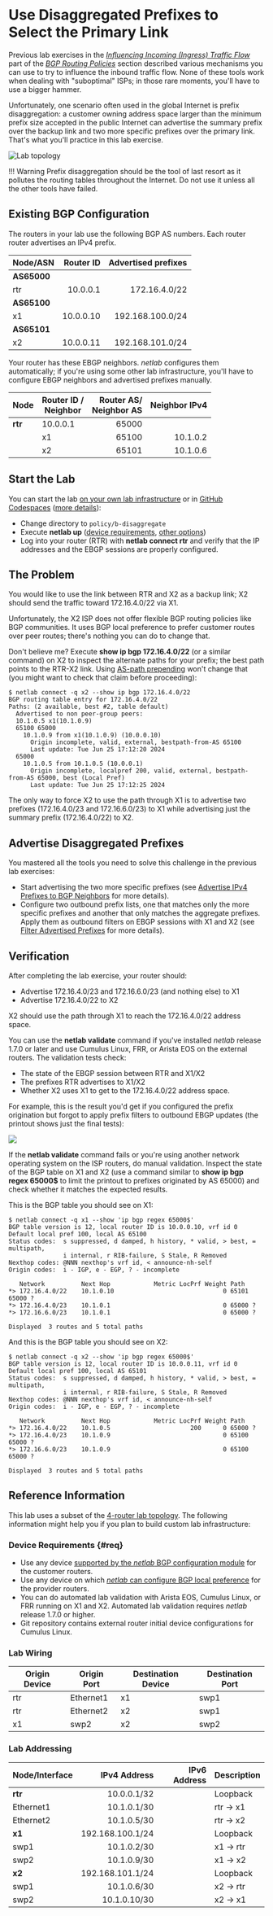 # Use Disaggregated Prefixes to Select the Primary Link

Previous lab exercises in the *[‌Influencing Incoming (Ingress) Traffic Flow](index.md#ingress)* part of the *[BGP Routing Policies](index.md)* section described various mechanisms you can use to try to influence the inbound traffic flow. None of these tools work when dealing with "suboptimal" ISPs; in those rare moments, you'll have to use a bigger hammer.

Unfortunately, one scenario often used in the global Internet is prefix disaggregation: a customer owning address space larger than the minimum prefix size accepted in the public Internet can advertise the summary prefix over the backup link and two more specific prefixes over the primary link. That's what you'll practice in this lab exercise.

![Lab topology](topology-disaggregate.png)

!!! Warning
    Prefix disaggregation should be the tool of last resort as it pollutes the routing tables throughout the Internet. Do not use it unless all the other tools have failed.

## Existing BGP Configuration

The routers in your lab use the following BGP AS numbers. Each router router advertises an IPv4 prefix.

| Node/ASN | Router ID | Advertised prefixes |
|----------|----------:|--------------------:|
| **AS65000** ||
| rtr | 10.0.0.1 | 172.16.4.0/22 |
| **AS65100** ||
| x1 | 10.0.0.10 | 192.168.100.0/24 |
| **AS65101** ||
| x2 | 10.0.0.11 | 192.168.101.0/24 |

Your router has these EBGP neighbors.  _netlab_ configures them automatically; if you're using some other lab infrastructure, you'll have to configure EBGP neighbors and advertised prefixes manually.

| Node | Router ID /<br />Neighbor | Router AS/<br />Neighbor AS | Neighbor IPv4 |
|------|---------------------------|----------------------------:|--------------:|
| **rtr** | 10.0.0.1 | 65000 |
| | x1 | 65100 | 10.1.0.2 |
| | x2 | 65101 | 10.1.0.6 |


## Start the Lab

You can start the lab [on your own lab infrastructure](../1-setup.md) or in [GitHub Codespaces](https://github.com/codespaces/new/bgplab/bgplab) ([more details](https://bgplabs.net/4-codespaces/)):

* Change directory to `policy/b-disaggregate`
* Execute **netlab up** ([device requirements](#req), [other options](../external/index.md))
* Log into your router (RTR) with **netlab connect rtr** and verify that the IP addresses and the EBGP sessions are properly configured.

## The Problem

You would like to use the link between RTR and X2 as a backup link; X2 should send the traffic toward 172.16.4.0/22 via X1. 

Unfortunately, the X2 ISP does not offer flexible BGP routing policies like BGP communities. It uses BGP local preference to prefer customer routes over peer routes; there's nothing you can do to change that.

Don't believe me? Execute **show ip bgp 172.16.4.0/22** (or a similar command) on X2 to inspect the alternate paths for your prefix; the best path points to the RTR-X2 link. Using [AS-path prepending](7-prepend.md) won't change that (you might want to check that claim before proceeding):

```
$ netlab connect -q x2 --show ip bgp 172.16.4.0/22
BGP routing table entry for 172.16.4.0/22
Paths: (2 available, best #2, table default)
  Advertised to non peer-group peers:
  10.1.0.5 x1(10.1.0.9)
  65100 65000
    10.1.0.9 from x1(10.1.0.9) (10.0.0.10)
      Origin incomplete, valid, external, bestpath-from-AS 65100
      Last update: Tue Jun 25 17:12:20 2024
  65000
    10.1.0.5 from 10.1.0.5 (10.0.0.1)
      Origin incomplete, localpref 200, valid, external, bestpath-from-AS 65000, best (Local Pref)
      Last update: Tue Jun 25 17:12:25 2024
```

The only way to force X2 to use the path through X1 is to advertise two prefixes (172.16.4.0/23 and 172.16.6.0/23) to X1 while advertising just the summary prefix (172.16.4.0/22) to X2.

## Advertise Disaggregated Prefixes

You mastered all the tools you need to solve this challenge in the previous lab exercises:

* Start advertising the two more specific prefixes (see [Advertise IPv4 Prefixes to BGP Neighbors](../basic/3-originate.md) for more details).
* Configure two outbound prefix lists, one that matches only the more specific prefixes and another that only matches the aggregate prefixes. Apply them as outbound filters on EBGP sessions with X1 and X2 (see [Filter Advertised Prefixes](3-prefix.md) for more details).

## Verification

After completing the lab exercise, your router should:

* Advertise 172.16.4.0/23 and 172.16.6.0/23 (and nothing else) to X1
* Advertise 172.16.4.0/22 to X2

X2 should use the path through X1 to reach the 172.16.4.0/22 address space.

You can use the **netlab validate** command if you've installed *netlab* release 1.7.0 or later and use Cumulus Linux, FRR, or Arista EOS on the external routers. The validation tests check:

* The state of the EBGP session between RTR and X1/X2
* The prefixes RTR advertises to X1/X2
* Whether X2 uses X1 to get to the 172.16.4.0/22 address space.

For example, this is the result you'd get if you configured the prefix origination but forgot to apply prefix filters to outbound EBGP updates (the printout shows just the final tests):

![](policy-disaggregate-validate.png)

If the **netlab validate** command fails or you're using another network operating system on the ISP routers, do manual validation. Inspect the state of the BGP table on X1 and X2 (use a command similar to **show ip bgp regex 65000$** to limit the printout to prefixes originated by AS 65000) and check whether it matches the expected results.

This is the BGP table you should see on X1:

```
$ netlab connect -q x1 --show 'ip bgp regex 65000$'
BGP table version is 12, local router ID is 10.0.0.10, vrf id 0
Default local pref 100, local AS 65100
Status codes:  s suppressed, d damped, h history, * valid, > best, = multipath,
               i internal, r RIB-failure, S Stale, R Removed
Nexthop codes: @NNN nexthop's vrf id, < announce-nh-self
Origin codes:  i - IGP, e - EGP, ? - incomplete

   Network          Next Hop            Metric LocPrf Weight Path
*> 172.16.4.0/22    10.1.0.10                              0 65101 65000 ?
*> 172.16.4.0/23    10.1.0.1                               0 65000 ?
*> 172.16.6.0/23    10.1.0.1                               0 65000 ?

Displayed  3 routes and 5 total paths
```

And this is the BGP table you should see on X2:

```
$ netlab connect -q x2 --show 'ip bgp regex 65000$'
BGP table version is 12, local router ID is 10.0.0.11, vrf id 0
Default local pref 100, local AS 65101
Status codes:  s suppressed, d damped, h history, * valid, > best, = multipath,
               i internal, r RIB-failure, S Stale, R Removed
Nexthop codes: @NNN nexthop's vrf id, < announce-nh-self
Origin codes:  i - IGP, e - EGP, ? - incomplete

   Network          Next Hop            Metric LocPrf Weight Path
*> 172.16.4.0/22    10.1.0.5                      200      0 65000 ?
*> 172.16.4.0/23    10.1.0.9                               0 65100 65000 ?
*> 172.16.6.0/23    10.1.0.9                               0 65100 65000 ?

Displayed  3 routes and 5 total paths
```

## Reference Information

This lab uses a subset of the [4-router lab topology](../external/4-router.md). The following information might help you if you plan to build custom lab infrastructure:

### Device Requirements {#req}

* Use any device [supported by the _netlab_ BGP configuration module](https://netlab.tools/platforms/#platform-routing-support) for the customer routers.
* Use any device on which [_netlab_ can configure BGP local preference](https://netlab.tools/plugins/bgp.policy/#platform-support) for the provider routers.
* You can do automated lab validation with Arista EOS, Cumulus Linux, or FRR running on X1 and X2. Automated lab validation requires _netlab_ release 1.7.0 or higher.
* Git repository contains external router initial device configurations for Cumulus Linux.

### Lab Wiring

| Origin Device | Origin Port | Destination Device | Destination Port |
|---------------|-------------|--------------------|------------------|
| rtr | Ethernet1 | x1 | swp1 |
| rtr | Ethernet2 | x2 | swp1 |
| x1 | swp2 | x2 | swp2 |

### Lab Addressing

| Node/Interface | IPv4 Address | IPv6 Address | Description |
|----------------|-------------:|-------------:|-------------|
| **rtr** |  10.0.0.1/32 |  | Loopback |
| Ethernet1 | 10.1.0.1/30 |  | rtr -> x1 |
| Ethernet2 | 10.1.0.5/30 |  | rtr -> x2 |
| **x1** |  192.168.100.1/24 |  | Loopback |
| swp1 | 10.1.0.2/30 |  | x1 -> rtr |
| swp2 | 10.1.0.9/30 |  | x1 -> x2 |
| **x2** |  192.168.101.1/24 |  | Loopback |
| swp1 | 10.1.0.6/30 |  | x2 -> rtr |
| swp2 | 10.1.0.10/30 |  | x2 -> x1 |
